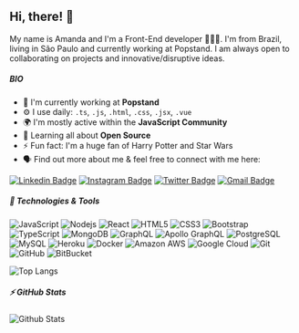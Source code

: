 ## Hi, there! 👋

My name is Amanda and I'm a Front-End developer 👩🏻‍💻. I'm from Brazil, living in São Paulo and currently working at Popstand. I am always open to collaborating on projects and innovative/disruptive ideas. 


##### BIO

- 🏢 I'm currently working at **Popstand**
- ⚙️ I use daily: `.ts`, `.js`, `.html`, `.css`, `.jsx`, `.vue`
- 🌍 I'm mostly active within the **JavaScript Community**
- 🌱 Learning all about **Open Source**
- ⚡️ Fun fact: I'm a huge fan of Harry Potter and Star Wars
- 🗣️ Find out more about me & feel free to connect with me here:

[![Linkedin Badge](https://img.shields.io/badge/-amanda-blue?style=flat-square&logo=Linkedin&logoColor=white&link=https://www.linkedin.com/in/amanda-oliveira-da-gama-56889a123/)](https://www.linkedin.com/in/amanda-oliveira-da-gama-56889a123/)
[![Instagram Badge](https://img.shields.io/badge/-amandag.dev-purple?style=flat-square&logo=instagram&logoColor=white&link=https://instagram.com/amandag.dev/)](https://www.instagram.com/amandag.dev/?hl=pt-br)
[![Twitter Badge](https://img.shields.io/badge/-aoligama-blue?style=flat-square&logo=twitter&logoColor=white&link=https://twitter.com/aoligama)](https://twitter.com/aoligama)
[![Gmail Badge](https://img.shields.io/badge/-amgama17@gmail.com-c14438?style=flat-square&logo=Gmail&logoColor=white&link=mailto:amgama17@gmail.com)](mailto:amgama17@gmail.com)

##### 🔧 Technologies & Tools

![JavaScript](https://img.shields.io/badge/-JavaScript-black?style=flat-square&logo=javascript)
![Nodejs](https://img.shields.io/badge/-Nodejs-black?style=flat-square&logo=Node.js)
![React](https://img.shields.io/badge/-React-black?style=flat-square&logo=react)
![HTML5](https://img.shields.io/badge/-HTML5-E34F26?style=flat-square&logo=html5&logoColor=white)
![CSS3](https://img.shields.io/badge/-CSS3-1572B6?style=flat-square&logo=css3)
![Bootstrap](https://img.shields.io/badge/-Bootstrap-563D7C?style=flat-square&logo=bootstrap)
![TypeScript](https://img.shields.io/badge/-TypeScript-007ACC?style=flat-square&logo=typescript)
![MongoDB](https://img.shields.io/badge/-MongoDB-black?style=flat-square&logo=mongodb)
![GraphQL](https://img.shields.io/badge/-GraphQL-E10098?style=flat-square&logo=graphql)
![Apollo GraphQL](https://img.shields.io/badge/-Apollo%20GraphQL-311C87?style=flat-square&logo=apollo-graphql)
![PostgreSQL](https://img.shields.io/badge/-PostgreSQL-336791?style=flat-square&logo=postgresql)
![MySQL](https://img.shields.io/badge/-MySQL-black?style=flat-square&logo=mysql)
![Heroku](https://img.shields.io/badge/-Heroku-430098?style=flat-square&logo=heroku)
![Docker](https://img.shields.io/badge/-Docker-black?style=flat-square&logo=docker)
![Amazon AWS](https://img.shields.io/badge/Amazon%20AWS-232F3E?style=flat-square&logo=amazon-aws)
![Google Cloud](https://img.shields.io/badge/Google%20Cloud-black?style=flat-square&logo=google-cloud)
![Git](https://img.shields.io/badge/-Git-black?style=flat-square&logo=git)
![GitHub](https://img.shields.io/badge/-GitHub-181717?style=flat-square&logo=github)
![BitBucket](https://img.shields.io/badge/-BitBucket-darkblue?style=flat-square&logo=bitbucket)

![Top Langs](https://github-readme-stats.vercel.app/api/top-langs/?username=aoligama&hide=TeX&layout=compact)

##### ⚡ GitHub Stats

![Github Stats](https://github-readme-stats.vercel.app/api?username=aoligama&count_private=true&show_icons=true&include_all_commits=true)
